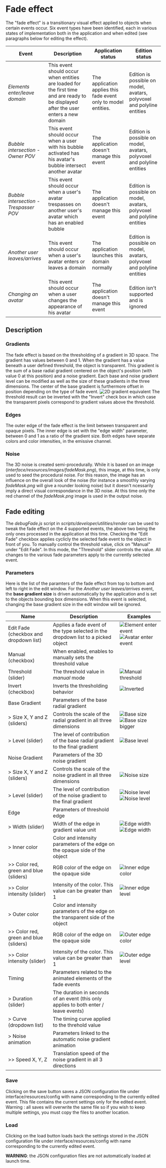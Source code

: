 # Fade effect

The "fade effect" is a transitionary visual effect applied to objects when certain events occur. Six event types have been identified, each in various states of implementation both in the application and when edited (see paragraphs below for editing the effect).

| Event | Description | Application status | Edition status |
|-----  |-----        |-----               |-----           |
| *Elements enter/leave domain* | This event should occur when entities are loaded for the first time and are ready to be displayed after the user enters a new domain | The application applies this fade event only to model entities. | Edition is possible on model, avatars, polyvoxel and polyline entities |
| *Bubble intersection - Owner POV* | This event should occur when a user with his bubble activated has his avatar's bubble intersect another avatar | The application doesn't manage this event | Edition is possible on model, avatars, polyvoxel and polyline entities |
| *Bubble intersection - Trespasser POV* | This event should occur when a user's avatar trespasses on another user's avatar which has an enabled bubble | The application doesn't manage this event | Edition is possible on model, avatars, polyvoxel and polyline entities |
| *Another user leaves/arrives* | This event should occur when a user's avatar enters or leaves a domain | The application launches this domain normally | Edition is possible on model, avatars, polyvoxel and polyline entities |
| *Changing an avatar* | This event should occur when a user changes the appearance of his avatar | The application doesn't manage this event | Edition isn't supported and is ignored |

## Description

### Gradients
The fade effect is based on the thresholding of a gradient in 3D space. The gradient has values between 0 and 1. When the gradient has a value beneath a user defined threshold, the object is transparent. This gradient is the sum of a base radial gradient centered on the object's position (with value 0 at this position) and a noise gradient. Each base and noise gradient level can be modified as well as the size of these gradients in the three dimensions. The center of the base gradient is furthermore offset in position depending on the type of fade event.
![2D gradient equivalent](/fade/gradients.jpg "2D equivalent (from left to right) : base gradient (here a linear ramp), noise gradient and resulting mix of the two with threshold at 0.4")
The threshold result can be inverted with the "Invert" check box in which case the transparent pixels correspond to gradient values above the threshold.

### Edges
The outer edge of the fade effect is the limit between transparent and opaque pixels. The inner edge is set with the "edge width" parameter, between 0 and 1 as a ratio of the gradient size. Both edges have separate colors and color intensities, in the emissive channel.

### Noise
The 3D noise is created semi-procedurally. While it is based on an image (*interface/resources/images/fadeMask.png*), this image, at this time, is only used to seed the procedural noise. For this reason, the image has an influence on the overall look of the noise (for instance a smoothly varying *fadeMask.png* will give a rounder looking noise) but it doesn't ncessarily imply a direct visual correspondance in the 3D noise. At this time only the red channel of the *fadeMask.png* image is used in the output noise.

## Fade editing
The *debugFade.js* script in *scripts/developer/utilities/render* can be used to tweak the fade effect on the 4 supported events, the above two being the only ones processed in the application at this time. Checking the "Edit Fade" checkbox applies cyclicly the selected fade event to the object in front of you. To manually control the threshold value, click on "Manual" under "Edit Fade". In this mode, the "Threshold" slider controls the value.
All changes to the various fade parameters apply to the currently selected event.

### Parameters
Here is the list of the paramters of the fade effect from top to bottom and left to right in the edit window. For the *Another user leaves/arrives* event, the **base gradient size** is driven automatically by the application and is set to the objects bounding box dimensions. When this event is selected, changing the base gradient size in the edit window will be ignored.

| Name                                   | Description                                                                       | Examples |
|----------                              |--------                                                                           |-------   |
| Edit Fade (checkbox and dropdown list) | Applies a fade event of the type selected in the dropdown list to a picked object | ![Element enter event](/fade/Fade-EditOn.jpg "Element enter/leave event applied")![Avatar enter event](/fade/Fade-EditAvatar.jpg "Avatar enter/leave event applied") |
| Manual (checkbox)                      | When enabled, enables to manually sets the threshold value                        |           |
| Threshold (slider)                     | The threshold value in *manual* mode                                              | ![Manual threshold](/fade/Fade-Manual50.jpg "Manual threshold at 50%")         |
| Invert (checkbox)                      | Inverts the thresholding behavior                                                 | ![Inverted](/fade/Fade-Inverted.jpg "Manual threshold at 50% with invert enabled")         |
| Base Gradient                          | Parameters of the base radial gradient                                            |          |
| > Size X, Y and Z (sliders)            | Controls the scale of the radial gradient in all three dimensions                 | ![Base size](/fade/Fade-BaseSize.jpg "Base gradient size stretched in Y & Z with a small X size") ![Base size bigger](/fade/Fade-Bigger.jpg "Base gradient size stretched in Y & Z and with a medium X size")         |
| > Level (slider)                       | The level of contribution of the base radial gradient to the final gradient       | ![Base level](/fade/FadeBiggerNoiser.jpg "Base gradient at half level, making the noise stand out more")         |
| Noise Gradient                         | Parameters of the 3D noise gradient                                               |          |
| > Size X, Y and Z (sliders)            | Controls the scale of the noise gradient in all three dimensions                  | ![Noise size](/fade/Fade-NoiseSize.jpg "Noise with different size values in X,Y and Z")         |
| > Level (slider)                       | The level of contribution of the noise gradient to the final gradient             | ![Noise level](/fade/Fade-NoNoise.jpg "Noise level at 0 makes a for clear noiseless clip if the base level is at 1") ![Noise level](/fade/Fade-BaseAndNoise.jpg "Noise level at full 1 value adds noise to the clip edge")        |
| Edge                                   | Parameters of threshold edge                                                      |          |
| > Width (slider)                       | Width of the edge in gradient value unit                                          | ![Edge width](/fade/Fade-SmallEdgeWidth.jpg "Very small edge width") ![Edge width](/fade/Fade-MedEdgeWidth.jpg "Medium edge width")         |
| > Inner color                          | Color and intensity parameters of the edge on the opaque side of the object       |           |
| >> Color red, green and blue (sliders) | RGB color of the edge on the opaque side                                          | ![Inner edge color](/fade/Fade-InnerRed.jpg "Setting the edge inner color to pure red")        |
| >> Color intensity (slider)            | Intensity of the color. This value can be greater than 1                          | ![Inner edge level](/fade/Fade-Inner0.jpg "Setting the edge inner level to 0")          |
| > Outer color                          | Color and intensity parameters of the edge on the transparent side of the object  |          |
| >> Color red, green and blue (sliders) | RGB color of the edge on the opaque side                                          | ![Outer edge color](/fade/Fade-OuterYellow.jpg "Setting the edge outer color to pure yellow")        |
| >> Color intensity (slider)            | Intensity of the color. This value can be greater than 1                          | ![Outer edge level](/fade/Fade-Outer0.jpg "Setting the edge outer level to 0")          |
| Timing                                 | Parameters related to the animated elements of the fade events                    |          |
| > Duration (slider)                    | The duration in seconds of an event (this only applies to both enter / leave events)                                          |          |
| > Curve (dropdown list)                | The timing curve applied to the threhold value                                    |          |
| > Noise animation                      | Parameters linked to the automatic noise gradient animation                       |          |
| >> Speed X, Y, Z                       | Translation speed of the noise gradient in all 3 directions                       |          |

### Save
Clicking on the save button saves a JSON configuration file under interface/resources/config with name corresponding to the currently edited event. This file contains the current settings only for the edited event.
Warning : all saves will overwrite the same file so if you wish to keep multiple settings, you must copy the files to another location.
### Load
Clicking on the load button loads back the settings stored in the JSON configuration file under interface/resources/config with name corresponding to the currently edited event.

**WARNING**: the JSON configuration files are not automatically loaded at launch time.
